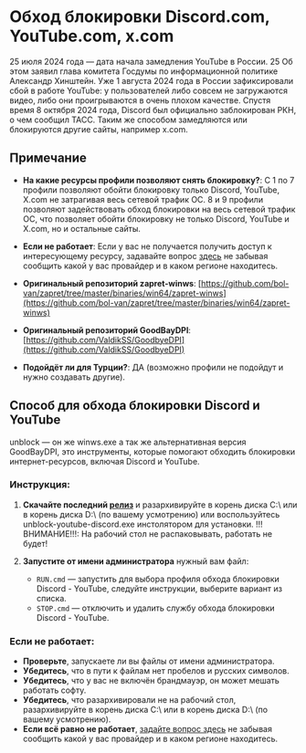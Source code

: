 # Обход блокировки Discord.com, YouTube.com, x.com

25 июля 2024 года — дата начала замедления YouTube в России. 25 Об этом заявил глава комитета Госдумы по информационной политике Александр Хинштейн. Уже 1 августа 2024 года в России зафиксировали сбой в работе YouTube: у пользователей либо совсем не загружаются видео, либо они проигрываются в очень плохом качестве. Спустя время 8 октября 2024 года, Discord был официально заблокирован РКН, о чем сообщил ТАСС.
Таким же способом замедляются или блокируются другие сайты, например x.com.

## Примечание
- **На какие ресурсы профили позволяют снять блокировку?**:
С 1 по 7 профили позволяют обойти блокировку только Discord, YouTube, X.com не затрагивая весь сетевой трафик ОС.
8 и 9 профили позволяют задействовать обход блокировки на весь сетевой трафик ОС, что позволяет обойти блокировку не только Discord, YouTube и X.com, но и остальные сайты.

- **Если не работает**:
Если у вас не получается получить доступ к интересующему ресурсу, задавайте вопрос [здесь](https://github.com/MagilaWEB/unblock-youtube-discord/issues) не забывая сообщить какой у вас провайдер и в каком регионе находитесь.

- **Оригинальный репозиторий zapret-winws**: [https://github.com/bol-van/zapret/tree/master/binaries/win64/zapret-winws](https://github.com/bol-van/zapret/tree/master/binaries/win64/zapret-winws)
- **Оригинальный репозиторий GoodBayDPI**: [https://github.com/ValdikSS/GoodbyeDPI](https://github.com/ValdikSS/GoodbyeDPI)
- **Подойдёт ли для Турции?**: ДА (возможно профили не подойдут и нужно создавать другие).

## Способ для обхода блокировки Discord и YouTube

unblock — он же winws.exe а так же альтернативная версия GoodBayDPI, это инструменты, которые помогают обходить блокировки интернет-ресурсов, включая Discord и YouTube.

### Инструкция:

1. **Скачайте последний [релиз](https://github.com/MagilaWEB/unblock-youtube-discord/releases)** и разархивируйте в корень диска C:\ или в корень диска D:\ (по вашему усмотрению) или воспользуйтесь unblock-youtube-discord.exe инстолятором для установки. !!!ВНИМАНИЕ!!!: На рабочий стол не распаковывать, работать не будет!

2. **Запустите от имени администратора** нужный вам файл:
   - `RUN.cmd` — запустить для выбора профиля обхода блокировки Discord - YouTube, следуйте инструкции, выберите вариант из списка.
   - `STOP.cmd` — отключить и удалить службу обхода блокировки Discord - YouTube.

### Если не работает:

- **Проверьте**, запускаете ли вы файлы от имени администратора.
- **Убедитесь**, что в пути к файлам нет пробелов и русских символов.
- **Убедитесь**, что у вас не включён брандмауэр, он может мешать работать софту.
- **Убедитесь**, что разархивировали не на рабочий стол, разархивируйте в корень диска C:\ или в корень диска D:\ (по вашему усмотрению).
- **Если всё равно не работает**, [задайте вопрос здесь](https://github.com/MagilaWEB/unblock-youtube-discord/issues) не забывая сообщить какой у вас провайдер и в каком регионе находитесь.